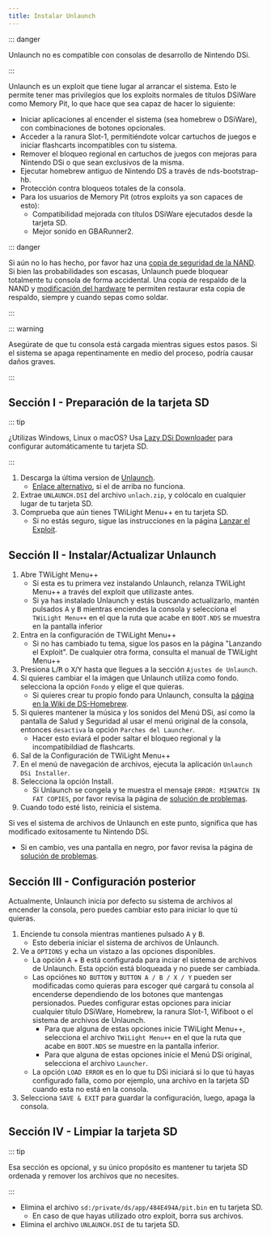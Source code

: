 ```yaml
---
title: Instalar Unlaunch
---
```


::: danger

Unlaunch no es compatible con consolas de desarrollo de Nintendo DSi.

:::

Unlaunch es un exploit que tiene lugar al arrancar el sistema. Esto le permite tener mas privilegios que los exploits normales de títulos DSiWare como Memory Pit, lo que hace que sea capaz de hacer lo siguiente:

- Iniciar aplicaciones al encender el sistema (sea homebrew o DSiWare), con combinaciones de botones opcionales.
- Acceder a la ranura Slot-1, permitiéndote volcar cartuchos de juegos e iniciar flashcarts incompatibles con tu sistema.
- Remover el bloqueo regional en cartuchos de juegos con mejoras para Nintendo DSi o que sean exclusivos de la misma.
- Ejecutar homebrew antiguo de Nintendo DS a través de nds-bootstrap-hb.
- Protección contra bloqueos totales de la consola.
- Para los usuarios de Memory Pit (otros exploits ya son capaces de esto):
     - Compatibilidad mejorada con títulos DSiWare ejecutados desde la tarjeta SD.
     - Mejor sonido en GBARunner2.

::: danger

Si aún no lo has hecho, por favor haz una [copia de seguridad de la NAND](dumping-nand). Si bien las probabilidades son escasas, Unlaunch puede bloquear totalmente tu consola de forma accidental. Una copia de respaldo de la NAND y [modificación del hardware](https://wiki.ds-homebrew.com/ds-index/hardmod) te permiten restaurar esta copia de respaldo, siempre y cuando sepas como soldar.

:::

::: warning

Asegúrate de que tu consola está cargada mientras sigues estos pasos. Si el sistema se apaga repentinamente en medio del proceso, podría causar daños graves.

:::

## Sección I - Preparación de la tarjeta SD

::: tip

¿Utilizas Windows, Linux o macOS? Usa [Lazy DSi Downloader](lazy-dsi-downloader) para configurar automáticamente tu tarjeta SD.

:::

1. Descarga la última version de [Unlaunch](https://problemkaputt.de/unlaunch.zip).
   - [Enlace alternativo](https://web.archive.org/web/20201112031436/https://problemkaputt.de/unlaunch.zip), si el de arriba no funciona.
1. Extrae `UNLAUNCH.DSI` del archivo `unlach.zip`, y colócalo en cualquier lugar de tu tarjeta SD.
1. Comprueba que aún tienes TWiLight Menu++ en tu tarjeta SD.
   - Si no estás seguro, sigue las instrucciones en la página [Lanzar el Exploit](launching-the-exploit.html#twilight-menu).

## Sección II - Instalar/Actualizar Unlaunch

1. Abre TWiLight Menu++
   - Si esta es tu primera vez instalando Unlaunch, relanza TWiLight Menu++ a través del exploit que utilizaste antes.
   - Si ya has instalado Unlaunch y estás buscando actualizarlo, mantén pulsados <kbd class="face">A</kbd> y <kbd class="face">B</kbd> mientras enciendes la consola y selecciona el `TWiLight Menu++` en el que la ruta que acabe en `BOOT.NDS` se muestra en la pantalla inferior
1. Entra en la configuración de TWiLight Menu++
   - Si no has cambiado tu tema, sigue los pasos en la página "Lanzando el Exploit". De cualquier otra forma, consulta el manual de TWiLight Menu++
1. Presiona <kbd class="l">L</kbd>/<kbd class="r">R</kbd> o <kbd class="face">X</kbd>/<kbd class="face">Y</kbd> hasta que llegues a la sección `Ajustes de Unlaunch`.
1. Si quieres cambiar el la imágen que Unlaunch utiliza como fondo. selecciona la opción `Fondo` y elige el que quieras.
   - Si quieres crear tu propio fondo para Unlaunch, consulta la [página en la Wiki de DS-Homebrew](https://wiki.ds-homebrew.com/twilightmenu/custom-unlaunch-backgrounds).
1. Si quieres mantener la música y los sonidos del Menú DSi, así como la pantalla de Salud y Seguridad al usar el menú original de la consola, entonces `desactiva` la opción `Parches del Launcher`.
   - Hacer esto eviará el poder saltar el bloqueo regional y la incompatibildiad de flashcarts.
1. Sal de la Configuración de TWiLight Menu++
1. En el menú de navegación de archivos, ejecuta la aplicación `Unlaunch DSi Installer`.
1. Selecciona la opción Install.
   - Si Unlaunch se congela y te muestra el mensaje `ERROR: MISMATCH IN FAT COPIES`, por favor revisa la página de [solución de problemas](troubleshooting).
1. Cuando todo esté listo, reinicia el sistema.

Si ves el sistema de archivos de Unlaunch en este punto, significa que has modificado exitosamente tu Nintendo DSi.
- Si en cambio, ves una pantalla en negro, por favor revisa la página de [solución de problemas](troubleshooting).

## Sección III - Configuración posterior

Actualmente, Unlaunch inicia por defecto su sistema de archivos al encender la consola, pero puedes cambiar esto para iniciar lo que tú quieras.

1. Enciende tu consola mientras mantienes pulsado <kbd class="face">A</kbd> y <kbd class="face">B</kbd>.
   - Esto deberia iniciar el sistema de archivos de Unlaunch.
1. Ve a `OPTIONS` y echa un vistazo a las opciones disponibles.
   - La opción <kbd class="face">A</kbd> + <kbd class="face">B</kbd> está configurada para inciar el sistema de archivos de Unlaunch. Esta opción está bloqueada y no puede ser cambiada.
   - Las opciónes `NO BUTTON` y `BUTTON A / B / X / Y` pueden ser modificadas como quieras para escoger qué cargará tu consola al encenderse dependiendo de los botones que mantengas persionados. Puedes configurar estas opciones para iniciar cualquier título DSiWare, Homebrew, la ranura Slot-1, Wifiboot o el sistema de archivos de Unlaunch.
      - Para que alguna de estas opciones inicie TWiLight Menu++, selecciona el archivo `TWiLight Menu++` en el que la ruta que acabe en `BOOT.NDS` se muestre en la pantalla inferior.
      - Para que alguna de estas opciones inicie el Menú DSi original, selecciona el archivo `Launcher`.
   - La opción `LOAD ERROR` es en lo que tu DSi iniciará si lo que tú hayas configurado falla, como por ejemplo, una archivo en la tarjeta SD cuando esta no está en la consola.
1. Selecciona `SAVE & EXIT` para guardar la configuración, luego, apaga la consola.

## Sección IV - Limpiar la tarjeta SD

::: tip

Esa sección es opcional, y su único propósito es mantener tu tarjeta SD ordenada y remover los archivos que no necesites.

:::

- Elimina el archivo `sd:/private/ds/app/484E494A/pit.bin` en tu tarjeta SD.
   - En caso de que hayas utilizado otro exploit, borra sus archivos.
- Elimina el archivo `UNLAUNCH.DSI` de tu tarjeta SD.
